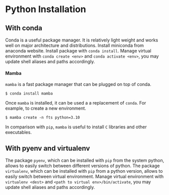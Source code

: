 # Python Installation
## With conda
Conda is a useful package manager. It is relatively light weight and works well on major architecture and distributions.
Install miniconda from anaconda website. 
Install package with `conda install`. 
Manage virtual environment with `conda create <env>` and `conda activate <env>`, you may update shell aliases and paths accordingly.

#### **Mamba** 
`mamba` is a fast package manager that can be plugged on top of conda.
```shell
$ conda install mamba
```
Once `mamba` is installed, it can be used a a replacement of `conda`.
For example, to create a new environment.
```shell
$ mamba create -n fts python=3.10
```
In comparison with `pip`, `mamba` is useful to install `C` libraries and other executables.

## With pyenv and virtualenv
The package `pyenv`, which can be installed with `pip` from the system python, allows to easily switch between different versions of python.
The package `virtualenv`, which can be installed with `pip` from a python version, allows to easily switch between virtual environment.
Manage virtual environment with `virtualenv <dest>` and `<path to virtual env>/bin/activate`, you may update shell aliases and paths accordingly.
